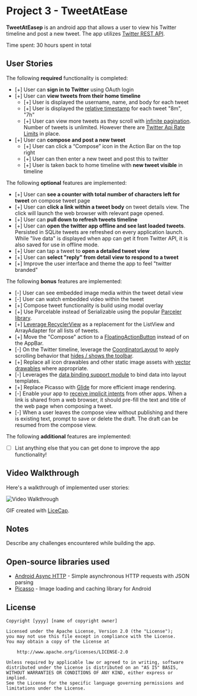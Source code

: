 # Project 3 - TweetAtEase

**TweetAtEasep** is an android app that allows a user to view his Twitter timeline and post a new tweet. The app utilizes [Twitter REST API](https://dev.twitter.com/rest/public).

Time spent: 30 hours spent in total

## User Stories

The following **required** functionality is completed:

* [+]	User can **sign in to Twitter** using OAuth login
* [+]	User can **view tweets from their home timeline**
  * [+] User is displayed the username, name, and body for each tweet
  * [+] User is displayed the [relative timestamp](https://gist.github.com/nesquena/f786232f5ef72f6e10a7) for each tweet "8m", "7h"
  * [+] User can view more tweets as they scroll with [infinite pagination](http://guides.codepath.com/android/Endless-Scrolling-with-AdapterViews-and-RecyclerView). Number of tweets is unlimited.
    However there are [Twitter Api Rate Limits](https://dev.twitter.com/rest/public/rate-limiting) in place.
* [+] User can **compose and post a new tweet**
  * [+] User can click a “Compose” icon in the Action Bar on the top right
  * [+] User can then enter a new tweet and post this to twitter
  * [+] User is taken back to home timeline with **new tweet visible** in timeline

The following **optional** features are implemented:

* [+] User can **see a counter with total number of characters left for tweet** on compose tweet page
* [+] User can **click a link within a tweet body** on tweet details view. The click will launch the web browser with relevant page opened.
* [+] User can **pull down to refresh tweets timeline**
* [+] User can **open the twitter app offline and see last loaded tweets**. Persisted in SQLite tweets are refreshed on every application launch. While "live data" is displayed when app can get it from Twitter API, it is also saved for use in offline mode.
* [+] User can tap a tweet to **open a detailed tweet view**
* [+] User can **select "reply" from detail view to respond to a tweet**
* [+] Improve the user interface and theme the app to feel "twitter branded"

The following **bonus** features are implemented:

* [-] User can see embedded image media within the tweet detail view
* [-] User can watch embedded video within the tweet
* [+] Compose tweet functionality is build using modal overlay
* [+] Use Parcelable instead of Serializable using the popular [Parceler library](http://guides.codepath.com/android/Using-Parceler).
* [+] [Leverage RecyclerView](http://guides.codepath.com/android/Using-the-RecyclerView) as a replacement for the ListView and ArrayAdapter for all lists of tweets.
* [+] Move the "Compose" action to a [FloatingActionButton](https://github.com/codepath/android_guides/wiki/Floating-Action-Buttons) instead of on the AppBar.
* [-] On the Twitter timeline, leverage the [CoordinatorLayout](http://guides.codepath.com/android/Handling-Scrolls-with-CoordinatorLayout#responding-to-scroll-events) to apply scrolling behavior that [hides / shows the toolbar](http://guides.codepath.com/android/Using-the-App-ToolBar#reacting-to-scroll).
* [+] Replace all icon drawables and other static image assets with [vector drawables](http://guides.codepath.com/android/Drawables#vector-drawables) where appropriate.
* [-] Leverages the [data binding support module](http://guides.codepath.com/android/Applying-Data-Binding-for-Views) to bind data into layout templates.
* [+] Replace Picasso with [Glide](http://inthecheesefactory.com/blog/get-to-know-glide-recommended-by-google/en) for more efficient image rendering.
* [-] Enable your app to [receive implicit intents](http://guides.codepath.com/android/Using-Intents-to-Create-Flows#receiving-implicit-intents) from other apps.  When a link is shared from a web browser, it should pre-fill the text and title of the web page when composing a tweet.
* [-] When a user leaves the compose view without publishing and there is existing text, prompt to save or delete the draft.  The draft can be resumed from the compose view.

The following **additional** features are implemented:

* [ ] List anything else that you can get done to improve the app functionality!

## Video Walkthrough

Here's a walkthrough of implemented user stories:

<img src='http://i.imgur.com/link/to/your/gif/file.gif' title='Video Walkthrough' width='' alt='Video Walkthrough' />

GIF created with [LiceCap](http://www.cockos.com/licecap/).

## Notes

Describe any challenges encountered while building the app.

## Open-source libraries used

- [Android Async HTTP](https://github.com/loopj/android-async-http) - Simple asynchronous HTTP requests with JSON parsing
- [Picasso](http://square.github.io/picasso/) - Image loading and caching library for Android

## License

    Copyright [yyyy] [name of copyright owner]

    Licensed under the Apache License, Version 2.0 (the "License");
    you may not use this file except in compliance with the License.
    You may obtain a copy of the License at

        http://www.apache.org/licenses/LICENSE-2.0

    Unless required by applicable law or agreed to in writing, software
    distributed under the License is distributed on an "AS IS" BASIS,
    WITHOUT WARRANTIES OR CONDITIONS OF ANY KIND, either express or implied.
    See the License for the specific language governing permissions and
    limitations under the License.
